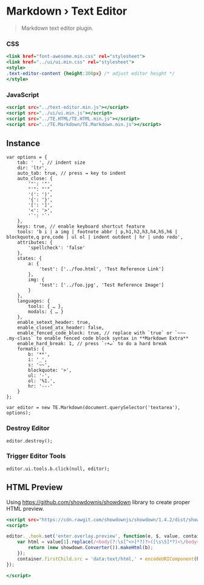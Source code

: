Markdown › Text Editor
======================

> Markdown text editor plugin.

### CSS

~~~ .html
<link href="font-awesome.min.css" rel="stylesheet">
<link href="../ui/ui.min.css" rel="stylesheet">
<style>
.text-editor-content {height:300px} /* adjust editor height */
</style>
~~~

### JavaScript

~~~ .html
<script src="../text-editor.min.js"></script>
<script src="../ui/ui.min.js"></script>
<script src="../TE.HTML/TE.HTML.min.js"></script>
<script src="../TE.Markdown/TE.Markdown.min.js"></script>
~~~

Instance
--------

~~~ .javascript
var options = {
    tab: '  ', // indent size
    dir: 'ltr',
    auto_tab: true, // press ⇥ key to indent
    auto_close: {
        '"': '"',
        "'": "'",
        '(': ')',
        '{': '}',
        '[': ']',
        '<': '>',
        '`': '`'
    },
    keys: true, // enable keyboard shortcut feature
    tools: 'b i | a img | footnote abbr | p,h1,h2,h3,h4,h5,h6 | blockquote,q pre,code | ul ol | indent outdent | hr | undo redo',
    attributes: {
        'spellcheck': 'false'
    },
    states: {
        a: {
            'test': ['../foo.html', 'Test Reference Link']
        },
        img: {
            'test': ['../foo.jpg', 'Test Reference Image']
        }
    },
    languages: {
        tools: { … },
        modals: { … }
    },
    enable_setext_header: true,
    enable_closed_atx_header: false,
    enable_fenced_code_block: true, // replace with `true` or `~~~ .my-class` to enable fenced code block syntax in **Markdown Extra**
    enable_hard_break: 1, // press `⇧+↵` to do a hard break
    formats: {
        b: '**',
        i: '_',
        s: '~~',
        blockquote: '>',
        ul: '-',
        ol: '%1.',
        hr: '---'
    }
};

var editor = new TE.Markdown(document.querySelector('textarea'), options);
~~~

### Destroy Editor

~~~ .javascript
editor.destroy();
~~~

### Trigger Editor Tools

~~~ .javascript
editor.ui.tools.b.click(null, editor);
~~~

HTML Preview
------------

Using <https://github.com/showdownjs/showdown> library to create proper HTML preview.

~~~ .html
<script src="https://cdn.rawgit.com/showdownjs/showdown/1.4.2/dist/showdown.min.js"></script>
<script>

editor._.hook.set('enter.overlay.preview', function(e, $, value, container) {
    var html = value[1].replace(/<body(?:\s[^<>]*?)?>([\s\S]*?)<\/body>/, function(a, b) {
        return (new showdown.Converter()).makeHtml(b);
    });
    container.firstChild.src = 'data:text/html,' + encodeURIComponent(html);
});

</script>
~~~